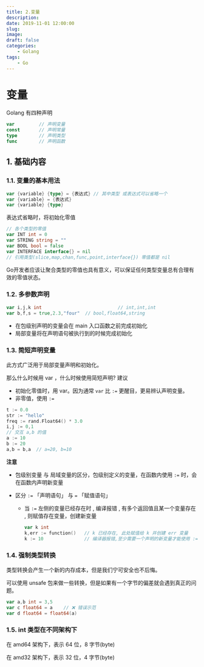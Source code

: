 ```yaml
---
title: 2.变量
description: 
date: 2019-11-01 12:00:00
slug: 
image: 
draft: false
categories:
    - Golang
tags:
    - Go
---
```


# 变量

Golang 有四种声明

```go
var			// 声明变量 
const		// 声明常量
type		// 声明类型
func		// 声明函数
```



## 1. 基础内容

### 1.1. 变量的基本用法

```go
var {variable} {type} = {表达式} // 其中类型 或表达式可以省略一个
var {variable} = {表达式}
var {variable} {type}
```

表达式省略时，将初始化零值

```go
// 各个类型的零值
var INT int = 0
var STRING string = ""
var BOOL bool = false
var INTERFACE interface{} = nil
// 引用类型(slice,map,chan,func,point,interface{}) 零值都是 nil
```

Go开发者应该让聚合类型的零值也具有意义，可以保证任何类型变量总有合理有效的零值状态。

### 1.2. 多参数声明

```go
var i,j,k int    						 // int,int,int
var b,f,s = true,2.3,"four"  // bool,float64,string
```

+ 在包级别声明的变量会在 main 入口函数之前完成初始化 
+ 局部变量将在声明语句被执行到的时候完成初始化

### 1.3. 简短声明变量

此方式广泛用于局部变量声明和初始化。

那么什么时候用 var ，什么时候使用简短声明? 建议

+ 初始化零值时，用 var。因为通常 `var` 比 `:=` 更醒目，更易辨认声明变量。
+ 非零值，使用 `:=`

```go
t := 0.0
str := "hello"
freq := rand.Float64() * 3.0
i,j := 0,1		
// 交互 a,b 的值
a := 10
b := 20
a,b = b,a  // a=20, b=10
```

**注意**

+ 包级别变量 与 局域变量的区分，包级别定义的变量，在函数内使用 `:=` 时，会在函数内声明新变量

+ 区分 `:=`  「声明语句」 与 `=` 「赋值语句」

  + 当 `:=` 左侧的变量已经存在时 , 编译报错 , 有多个返回值且某一个变量存在 , 则赋值存在变量，创建新变量

    ```go
    var k int
    k,err := function()   // k 已经存在, 此处赋值给 k 并创建 err 变量
    k := 10               // 编译器报错,至少需要一个声明的新变量才能使用 :=
    ```

### 1.4. 强制类型转换

类型转换会产生一个新的内存成本，但是我们宁可安全也不后悔。

可以使用 unsafe 包来做一些转换，但是如果有一个字节的偏差就会遇到真正的问题。

```go
var a,b int = 3,5
var c float64 = a    // ❌ 错误示范 
var d float64 = float64(a)
```

### 1.5. int 类型在不同架构下

在 amd64 架构下，表示 64 位，8 字节(byte)

在 amd32 架构下，表示 32 位，4 字节(byte)
